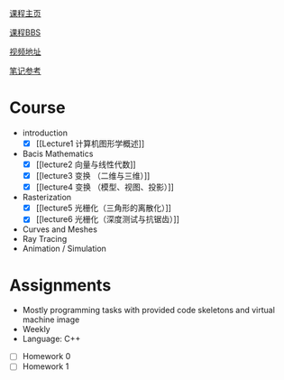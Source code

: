 

[课程主页](https://sites.cs.ucsb.edu/~lingqi/teaching/games101.html)

[课程BBS](https://games-cn.org/forums/forum/graphics-intro/)

[视频地址](https://www.bilibili.com/video/BV1X7411F744)

[笔记参考](https://www.zhihu.com/column/c_1277336980535975936)
# Course

- introduction
	- [x] [[Lecture1 计算机图形学概述]]
- Bacis Mathematics
	- [x] [[lecture2 向量与线性代数]]
	- [x] [[lecture3 变换 （二维与三维）]]
	- [x] [[lecture4 变换 （模型、视图、投影）]]
- Rasterization
	- [x] [[lecture5 光栅化（三角形的离散化）]]
	- [x] [[lecture6 光栅化（深度测试与抗锯齿）]]
- Curves and Meshes
- Ray Tracing
- Animation / Simulation

# Assignments

* Mostly programming tasks with provided code skeletons and virtual machine image
* Weekly
* Language: C++
- [ ] Homework 0
- [ ] Homework 1
